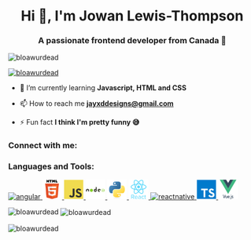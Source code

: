 <h1 align="center">Hi 👋, I'm Jowan Lewis-Thompson</h1>
<h3 align="center">A passionate frontend developer from Canada 🍁</h3>

<p align="left"> <img src="https://komarev.com/ghpvc/?username=bloawurdead&label=Profile%20views&color=0e75b6&style=flat" alt="bloawurdead" /> </p>

<p align="left"> <a href="https://github.com/ryo-ma/github-profile-trophy"><img src="https://github-profile-trophy.vercel.app/?username=bloawurdead" alt="bloawurdead" /></a> </p>

- 🌱 I’m currently learning **Javascript, HTML and CSS**

- 📫 How to reach me **jayxddesigns@gmail.com**

- ⚡ Fun fact **I think I'm pretty funny 😅**

<h3 align="left">Connect with me:</h3>
<p align="left">
</p>

<h3 align="left">Languages and Tools:</h3>
<p align="left"> <a href="https://angular.io" target="_blank" rel="noreferrer"> <img src="https://angular.io/assets/images/logos/angular/angular.svg" alt="angular" width="40" height="40"/> </a> <a href="https://www.w3.org/html/" target="_blank" rel="noreferrer"> <img src="https://raw.githubusercontent.com/devicons/devicon/master/icons/html5/html5-original-wordmark.svg" alt="html5" width="40" height="40"/> </a> <a href="https://developer.mozilla.org/en-US/docs/Web/JavaScript" target="_blank" rel="noreferrer"> <img src="https://raw.githubusercontent.com/devicons/devicon/master/icons/javascript/javascript-original.svg" alt="javascript" width="40" height="40"/> </a> <a href="https://nodejs.org" target="_blank" rel="noreferrer"> <img src="https://raw.githubusercontent.com/devicons/devicon/master/icons/nodejs/nodejs-original-wordmark.svg" alt="nodejs" width="40" height="40"/> </a> <a href="https://www.python.org" target="_blank" rel="noreferrer"> <img src="https://raw.githubusercontent.com/devicons/devicon/master/icons/python/python-original.svg" alt="python" width="40" height="40"/> </a> <a href="https://reactjs.org/" target="_blank" rel="noreferrer"> <img src="https://raw.githubusercontent.com/devicons/devicon/master/icons/react/react-original-wordmark.svg" alt="react" width="40" height="40"/> </a> <a href="https://reactnative.dev/" target="_blank" rel="noreferrer"> <img src="https://reactnative.dev/img/header_logo.svg" alt="reactnative" width="40" height="40"/> </a> <a href="https://www.typescriptlang.org/" target="_blank" rel="noreferrer"> <img src="https://raw.githubusercontent.com/devicons/devicon/master/icons/typescript/typescript-original.svg" alt="typescript" width="40" height="40"/> </a> <a href="https://vuejs.org/" target="_blank" rel="noreferrer"> <img src="https://raw.githubusercontent.com/devicons/devicon/master/icons/vuejs/vuejs-original-wordmark.svg" alt="vuejs" width="40" height="40"/> </a> </p>

<p><img align="left" src="https://github-readme-stats.vercel.app/api/top-langs?username=bloawurdead&show_icons=true&locale=en&layout=compact" alt="bloawurdead" /></p>

<p>&nbsp;<img align="center" src="https://github-readme-stats.vercel.app/api?username=bloawurdead&show_icons=true&locale=en" alt="bloawurdead" /></p>

<p><img align="center" src="https://github-readme-streak-stats.herokuapp.com/?user=bloawurdead&" alt="bloawurdead" /></p>
<a href="https://app.daily.dev/tberners"><img src="https://api.d
